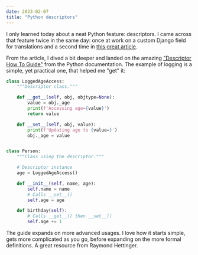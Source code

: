 ```yaml
---
date: 2023-02-07
title: "Python descriptors"
---
```


I only learned today about a neat Python feature: descriptors. I came across that feature twice in the same day: once at work on a custom Django field for translations and a second time in [this great article](https://lukeplant.me.uk/blog/posts/pythons-disappointing-superpowers/).

From the article, I dived a bit deeper and landed on the amazing ["Descriptor How To Guide"](https://docs.python.org/3/howto/descriptor.html) from the Python documentation. The example of logging is a simple, yet practical one, that helped me "get" it:

```python
class LoggedAgeAccess:
    """Descriptor class."""

    def __get__(self, obj, objtype=None):
        value = obj._age
        print(f'Accessing age={value}')
        return value

    def __set__(self, obj, value):
        print(f'Updating age to {value=}')
        obj._age = value


class Person:
    """Class using the descriptor."""

    # Descriptor instance
    age = LoggedAgeAccess()

    def __init__(self, name, age):
        self.name = name
        # Calls __set__()
        self.age = age

    def birthday(self):
        # Calls __get__() then __set__()
        self.age += 1
```

The guide expands on more advanced usages. I love how it starts simple, gets more complicated as you go, before expanding on the more formal definitions. A great resource from Raymond Hettinger.
